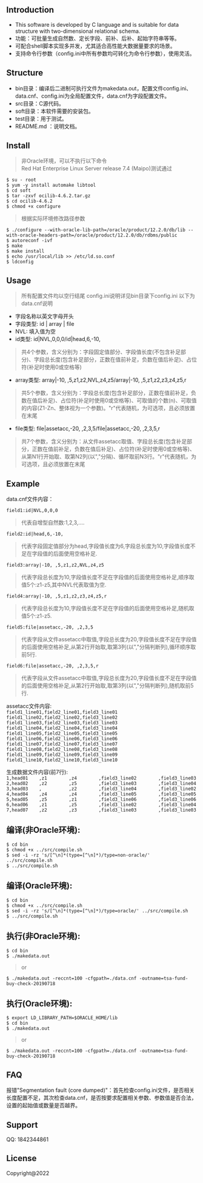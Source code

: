 ## Introduction
* This software is developed by C language and is suitable for data structure with two-dimensional relational schema.
* 功能：可批量生成自然数、定长字段、前补、后补、起始字符串等等。
* 可配合shell脚本实现多并发，尤其适合高性能大数据量要求的场景。
* 支持命令行参数（config.ini中所有参数均可转化为命令行参数），使用灵活。

## Structure
* bin目录：编译后二进制可执行文件为makedata.out，配置文件config.ini、data.cnf、config.ini为全局配置文件，data.cnf为字段配置文件。
* src目录：C源代码。
* soft目录：本软件需要的安装包。
* test目录：用于测试。
* README.md ：说明文档。

## Install
>非Oracle环境，可以不执行以下命令<br />
>Red Hat Enterprise Linux Server release 7.4 (Maipo)测试通过

`$ su - root`<br />
`$ yum -y install automake libtool`<br />
`$ cd soft`<br />
`$ tar -zxvf ocilib-4.6.2.tar.gz`<br />
`$ cd ocilib-4.6.2`<br />
`$ chmod +x configure`<br />
>根据实际环境修改路径参数

`$ ./configure --with-oracle-lib-path=/oracle/product/12.2.0/db/lib --with-oracle-headers-path=/oracle/product/12.2.0/db/rdbms/public`<br />
`$ autoreconf -ivf`<br />
`$ make`<br />
`$ make install`<br />
`$ echo /usr/local/lib >> /etc/ld.so.conf`<br />
`$ ldconfig`<br />

## Usage
>所有配置文件均以空行结尾
>config.ini说明详见bin目录下config.ini
>以下为data.cnf说明

* 字段名称以英文字母开头
* 字段类型: id | array | file
* NVL: 填入值为空
* id类型: id|NVL,0,0,0/id|head,6,-10,
>共4个参数，含义分别为：字段固定值部分、字段值长度(不包含补足部分)、字段总长度(包含补足部分，正数在值前补足，负数在值后补足)、占位符(补足时使用0或空格等)
* array类型: array|-10, ,5,z1,z2,NVL,z4,z5/array|-10, ,5,z1,z2,z3,z4,z5,r
>共5个参数，含义分别为：字段总长度(包含补足部分，正数在值前补足，负数在值后补足)、占位符(补足时使用0或空格等)、可取值的个数(n)、可取值的内容(Z1-Zn、整体视为一个参数)。"r"代表随机，为可选项，且必须放置在末尾
* file类型: file|assetacc,-20, ,2,3,5/file|assetacc,-20, ,2,3,5,r
>共7个参数，含义分别为：从文件assetacc取值、字段总长度(包含补足部分，正数在值前补足，负数在值后补足)、占位符(补足时使用0或空格等)、从第N1行开始取、取第N2列(以","分隔)、循环取前N3行。"r"代表随机，为可选项，且必须放置在末尾

## Example
data.cnf文件内容：

`field1:id|NVL,0,0,0`<br />
>代表自增型自然数:1,2,3,....

`field2:id|head,6,-10,`<br />
>代表字段固定值部分为head,字段值长度为6,字段总长度为10,字段值长度不足在字段值的后面使用空格补足.
>
`field3:array|-10, ,5,z1,z2,NVL,z4,z5`<br />
>代表字段总长度为10,字段值长度不足在字段值的后面使用空格补足,顺序取值5个:z1-z5,其中NVL代表取值为空.
>
`field4:array|-10, ,5,z1,z2,z3,z4,z5,r`<br />
>代表字段总长度为10,字段值长度不足在字段值的后面使用空格补足,随机取值5个:z1-z5.
>
`field5:file|assetacc,-20, ,2,3,5`<br />
> 代表字段从文件assetacc中取值,字段总长度为20,字段值长度不足在字段值的后面使用空格补足,从第2行开始取,取第3列(以","分隔判断列),循环顺序取前5行.
> 
`field6:file|assetacc,-20, ,2,3,5,r`<br />
>代表字段从文件assetacc中取值,字段总长度为20,字段值长度不足在字段值的后面使用空格补足,从第2行开始取,取第3列(以","分隔判断列),随机取前5行.

assetacc文件内容:<br />
`field1_line01,field2_line01,field3_line01`<br />
`field1_line02,field2_line02,field3_line02`<br />
`field1_line03,field2_line03,field3_line03`<br />
`field1_line04,field2_line04,field3_line04`<br />
`field1_line05,field2_line05,field3_line05`<br />
`field1_line06,field2_line06,field3_line06`<br />
`field1_line07,field2_line07,field3_line07`<br />
`field1_line08,field2_line08,field3_line08`<br />
`field1_line09,field2_line09,field3_line09`<br />
`field1_line10,field2_line10,field3_line10`

生成数据文件内容(前7行):<br />
`1,head01    ,z1        ,z4        ,field3_line02        ,field3_line03`<br />
`2,head02    ,z2        ,z5        ,field3_line03        ,field3_line04`<br />
`3,head03    ,          ,z2        ,field3_line04        ,field3_line02`<br />
`4,head04    ,z4        ,z4        ,field3_line05        ,field3_line05`<br />
`5,head05    ,z5        ,z1        ,field3_line06        ,field3_line06`<br />
`6,head06    ,z1        ,z5        ,field3_line02        ,field3_line04`<br />
`7,head07    ,z2        ,z3        ,field3_line03        ,field3_line03`<br />
## 编译(非Oracle环境):
`$ cd bin`<br />
`$ chmod +x ../src/compile.sh`<br />
`$ sed -i -rz 's/[^\n]*(type=[^\n]*)/type=non-oracle/' ../src/compile.sh`<br />
`$ ../src/compile.sh`<br />
## 编译(Oracle环境):
`$ cd bin`<br />
`$ chmod +x ../src/compile.sh`<br />
`$ sed -i -rz 's/[^\n]*(type=[^\n]*)/type=oracle/' ../src/compile.sh`<br />
`$ ../src/compile.sh`<br />
## 执行(非Oracle环境):
`$ cd bin`<br />
`$ ./makedata.out`<br />
>or

`$ ./makedata.out -reccnt=100 -cfgpath=./data.cnf -outname=tsa-fund-buy-check-20190718`<br />
## 执行(Oracle环境):
`$ export LD_LIBRARY_PATH=$ORACLE_HOME/lib`<br />
`$ cd bin`<br />
`$ ./makedata.out`<br />
>or
>
`$ ./makedata.out -reccnt=100 -cfgpath=./data.cnf -outname=tsa-fund-buy-check-20190718`

## FAQ
报错"Segmentation fault (core dumped)"：首先检查config.ini文件，是否相关长度配置不足，其次检查data.cnf，是否按要求配置相关参数、参数值是否合法，设置的起始值或数量是否越界。

## Support
QQ: 1842344861

## License
Copyright@2022
